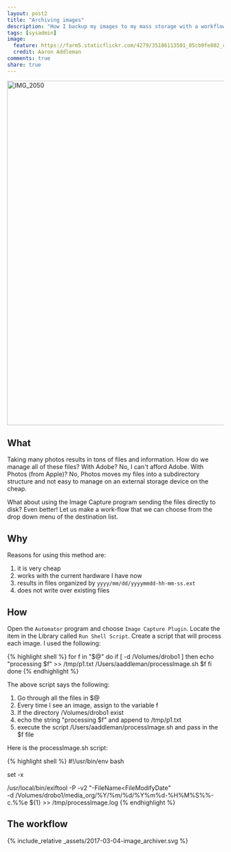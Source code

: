 ```yaml
---
layout: post2
title: "Archiving images"
description: "How I backup my images to my mass storage with a workflow and exiftool."
tags: [sysadmin]
image:
  feature: https://farm5.staticflickr.com/4279/35186113501_05cb9fe802_c.jpg
  credit: Aaron Addleman
comments: true
share: true
---
```


<a data-flickr-embed="true"  href="https://www.flickr.com/photos/ocyrus/35186113501/in/dateposted/" title="IMG_2050"><img src="https://farm5.staticflickr.com/4279/35186113501_05cb9fe802_c.jpg" width="600" height="800" alt="IMG_2050"></a><script async src="//embedr.flickr.com/assets/client-code.js" charset="utf-8"></script>

## What ##

Taking many photos results in tons of files and information. How do we manage all of these files? With Adobe? No, I can't afford Adobe. With Photos (from Apple)? No, Photos moves my files into a subdirectory structure and not easy to manage on an external storage device on the cheap.

What about using the Image Capture program sending the files directly to disk? Even better! Let us make a work-flow that we can choose from the drop down menu of the destination list.

## Why ##

Reasons for using this method are:

1. it is very cheap
1. works with the current hardware I have now
1. results in files organized by `yyyy/mm/dd/yyyymmdd-hh-mm-ss.ext`
1. does not write over existing files

## How ##

Open the `Automator` program and choose `Image Capture Plugin`. Locate the item in the Library called `Run Shell Script`. Create a script that will process each image. I used the following:

{% highlight shell %}
for f in "$@"
do
    if [ -d /Volumes/drobo1 ]
    then
        echo "processing $f" >> /tmp/p1.txt
		/Users/aaddleman/processImage.sh $f
    fi
done
{% endhighlight %}

The above script says the following:

1. Go through all the files in $@
1. Every time I see an image, assign to the variable f
1. If the directory /Volumes/drobo1 exist
1. echo the string "processing $f" and append to /tmp/p1.txt
1. execute the script /Users/aaddleman/processImage.sh and pass in the $f file

Here is the processImage.sh script:

{% highlight shell %}
#!/usr/bin/env bash

set -x 

/usr/local/bin/exiftool -P -v2 "-FileName<FileModifyDate" \
-d /Volumes/drobo1/media_org/%Y/%m/%d/%Y%m%d-%H%M%S%%-c.%%e ${1} >> /tmp/processImage.log
{% endhighlight %}

## The workflow ##

<div class="container">
<div class="row">
<div class="col s12">
<span>
  {% include_relative _assets/2017-03-04-image_archiver.svg %}
</span>
</div>
</div>
</div>
